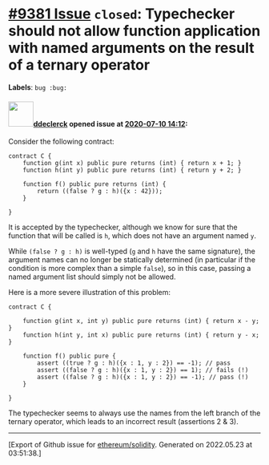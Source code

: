 # [\#9381 Issue](https://github.com/ethereum/solidity/issues/9381) `closed`: Typechecker should not allow function application with named arguments on the result of a ternary operator
**Labels**: `bug :bug:`


#### <img src="https://avatars.githubusercontent.com/u/30687695?u=3bc8c78ea8bbba451df27b39b7a6def03a202b71&v=4" width="50">[ddeclerck](https://github.com/ddeclerck) opened issue at [2020-07-10 14:12](https://github.com/ethereum/solidity/issues/9381):

Consider the following contract:
```
contract C {
    function g(int x) public pure returns (int) { return x + 1; }
    function h(int y) public pure returns (int) { return y + 2; }
    
    function f() public pure returns (int) {
        return ((false ? g : h)({x : 42}));
    }
   
}
```

It is accepted by the typechecker, although we know for sure that the function that will be called is `h`, which does not have an argument named `y`.

While `(false ? g : h)` is well-typed (`g` and `h` have the same signature), the argument names can no longer be statically determined (in particular if the condition is more complex than a simple `false`), so in this case, passing a named argument list should simply not be allowed.

Here is a more severe illustration of this problem:
```
contract C {

    function g(int x, int y) public pure returns (int) { return x - y; }
    function h(int y, int x) public pure returns (int) { return y - x; }

    function f() public pure {
        assert ((true ? g : h)({x : 1, y : 2}) == -1); // pass
        assert ((false ? g : h)({x : 1, y : 2}) == 1); // fails (!)
        assert ((false ? g : h)({x : 1, y : 2}) == -1); // pass (!)
    }

}
```

The typechecker seems to always use the names from the left branch of the ternary operator, which leads to an incorrect result (assertions 2 & 3).




-------------------------------------------------------------------------------



[Export of Github issue for [ethereum/solidity](https://github.com/ethereum/solidity). Generated on 2022.05.23 at 03:51:38.]
